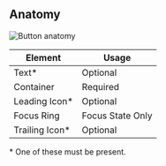 ## Anatomy

![Button anatomy](/assets/components/button/button-anatomy.png)

| Element          | Usage                                           |
|------------------|-------------------------------------------------|
| Text*            | Optional                                        |
| Container        | Required                                        |
| Leading Icon*    | Optional                                        |
| Focus Ring       | Focus State Only                                |
| Trailing Icon*   | Optional                                        |

\* One of these must be present.
